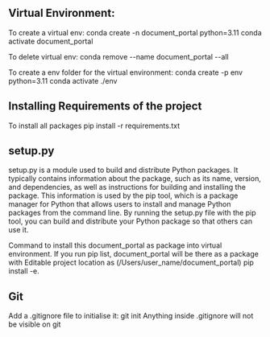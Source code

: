 ## Virtual Environment:

To create a virtual env: 
conda create -n document_portal python=3.11
conda activate document_portal

To delete virtual env: 
conda remove --name document_portal --all

To create a env folder for the virtual environment: 
​​conda create -p env python=3.11
conda activate ./env

## Installing Requirements of the project
To install all packages
pip install -r requirements.txt

## setup.py 

setup.py is a module used to build and distribute Python packages. It typically contains information about the package, such as its name, version, and dependencies, as well as instructions for building and installing the package. This information is used by the pip tool, which is a package manager for Python that allows users to install and manage Python packages from the command line. By running the setup.py file with the pip tool, you can build and distribute your Python package so that others can use it.

Command to install this document_portal as package into virtual environment. If you run pip list, document_portal will be there as a package with Editable project location as (/Users/user_name/document_portal)
pip install -e. 

## Git
Add a .gitignore file
to initialise it: git init
Anything inside .gitignore will not be visible on git
